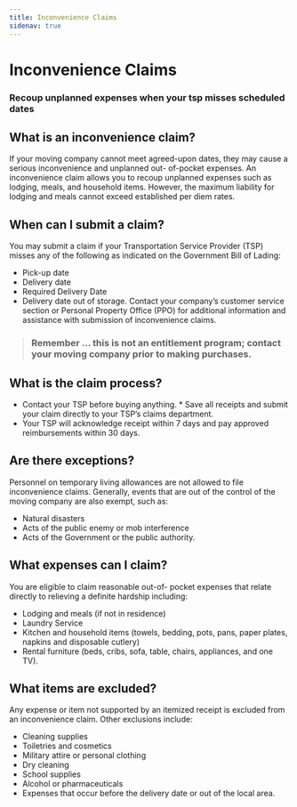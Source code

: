```yaml
---
title: Inconvenience Claims
sidenav: true
---
```


# Inconvenience Claims
### Recoup unplanned expenses when your tsp misses scheduled dates

## What is an inconvenience claim?
If your moving company cannot meet agreed-upon dates, they may cause a serious inconvenience and unplanned out- of-pocket expenses. An inconvenience claim allows you to recoup unplanned expenses such as lodging, meals, and household items. However, the maximum liability for lodging and meals cannot exceed established per diem rates.

## When can I submit a claim?
You may submit a claim if your Transportation Service Provider (TSP) misses any of the following as indicated on the Government Bill of Lading:
* Pick-up date
* Delivery date
* Required Delivery Date
* Delivery date out of storage.
Contact your company’s customer service section or Personal Property Office (PPO) for additional information and assistance with submission of inconvenience claims.

> ### Remember ... this is not an entitlement program; contact your moving company prior to making purchases.

## What is the claim process?
* Contact your TSP before buying anything. * Save all receipts and submit your claim
directly to your TSP’s claims department.
* Your TSP will acknowledge receipt within 7 days and pay approved reimbursements within 30 days.

## Are there exceptions?
Personnel on temporary living allowances are not allowed to file inconvenience claims. Generally, events that are out of the control of the moving company are also exempt, such as:
* Natural disasters
* Acts of the public enemy or mob
interference
* Acts of the Government or the public authority.

## What expenses can I claim?
You are eligible to claim reasonable out-of- pocket expenses that relate directly to relieving a definite hardship including:
* Lodging and meals (if not in residence)
* Laundry Service
* Kitchen and household items (towels, bedding, pots, pans, paper plates, napkins and disposable cutlery)
* Rental furniture (beds, cribs, sofa, table, chairs, appliances, and one TV).

## What items are excluded?
Any expense or item not supported by an itemized receipt is excluded from an inconvenience claim. Other exclusions include:
* Cleaning supplies
* Toiletries and cosmetics
* Military attire or personal clothing
* Dry cleaning
* School supplies
* Alcohol or pharmaceuticals
* Expenses that occur before the delivery date or out of the local area.